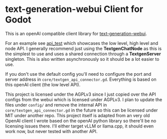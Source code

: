 # text-generation-webui Client for Godot

This is an openAI compatible client library for [text-generation-webui](https://github.com/oobabooga/text-generation-webui).

For an example see [api_test](addons/textgen_nodes/example/api_test.gd) which showcases the low level, high level and node API. I generally recommend just using the **TextgenChatNode** as this is the simplest to use and uses a shared connection through a **TextgenServer** singleton. This is also written asynchronously so it should be a lot easier to use.

If you don't use the default config you'll need to configure the port and server address in `core/textgen_api_connector.gd`. Everything is based on this openAI client (the low level API).

This project is licensed under the AGPLv3 since I just copied over the API configs from the webui which is licensed under AGPLv3. I plan to update the files under `config/` and remove the internal API in `core/textgen_api_connector.gd` in the future so this can be licensed under MIT under another repo. This project itself is adapted from an very old OpenAI client I wrote based on the openAI python library so there'll be no licensing issues there. I'll either target vLLM or llama.cpp, it should even work now, but never tested with another API.
